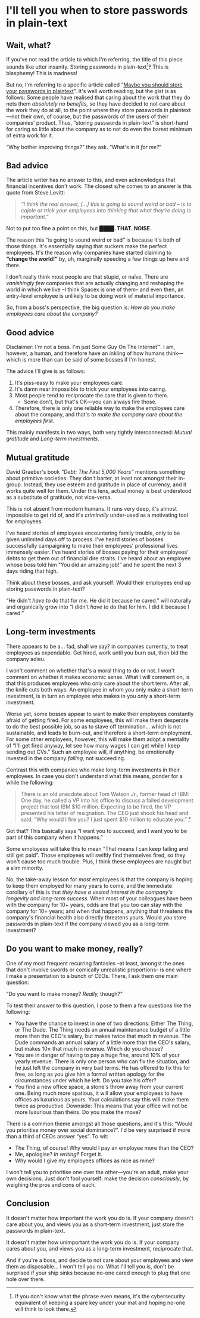 # I'll tell you when to store passwords in plain-text


## Wait, what?

If you've not read the article to which I'm referring, the title of this piece sounds like utter insanity. Storing passwords in plain-text[^¹]‽ This is blasphemy! This is madness!

[^¹]: If you don't know what the phrase even means, it's the cybersecurity equivalent of keeping a spare key under your mat and hoping no-one will think to look there.

But no, I'm referring to a specific article called “[Maybe you should store your passwords in plaintext](https://www.qword.net/2023/04/30/maybe-you-should-store-passwords-in-plaintext)”. It's well worth reading, but the gist is as follows: Some people have realised that caring about the work that they do nets them _absolutely no benefits,_ so they have decided to not care about the work they do at all, to the point where they store passwords in plaintext—not their own, of course, but the passwords of the users of their companies' product. Thus, “storing passwords in plain-text” is short-hand for caring so little about the company as to not do even the barest minimum of extra work for it.

“Why bother improving things?” they ask. “What's in it _for me?_”


## Bad advice

The article writer has no answer to this, and even acknowledges that financial incentives don't work. The closest s/he comes to an answer is this quote from Steve Levitt:

> _“I think the real answer, […] this is going to sound weird or bad – is to cajole or trick your employees into thinking that what they’re doing is important.”_

Not to put too fine a point on this, but **████. THAT. NOISE.**

The reason this “is going to sound weird or bad” is because it's both of those things. It's essentially saying that suckers make the perfect employees. It's the reason why companies have started claiming to **“change the world!”** by, uh, marginally speeding a few things up here and there.

I don't really think most people are that stupid, or naïve. There are _vanishingly few_ companies that are actually changing and reshaping the world in which we live –I think Spacex is one of them– and even then, an entry-level employee is unlikely to be doing work of material importance.

So, from a boss's perspective, the big question is: _How do you make employees care about the company?_


## Good advice

Disclaimer: I'm not a boss. I'm just Some Guy On The Internet™. I am, however, a human, and therefore have an inkling of how humans think—which is more than can be said of some bosses if I'm honest.

The advice I'll give is as follows:
1. It's piss-easy to make your employees care.
2. It's damn near impossible to trick your employees into caring.
3. Most people tend to reciprocate the care that is given to them.
    * Some don't, but that's OK—you can always fire those.
4. Therefore, there is only one reliable way to make the employees care about the company, and that's _to make the company care about the employees first._

This mainly manifests in two ways, both very tightly interconnected: _Mutual gratitude_ and _Long-term investments_.


## Mutual gratitude

David Graeber's book _“Debt: The First 5,000 Years”_ mentions something about primitive societies: They don't barter, at least not amongst their in-group. Instead, they use esteem and gratitude in place of currency, and it works quite well for them. Under this lens, actual money is best understood as a substitute of gratitude, not vice-versa.

This is not absent from modern humans. It runs very deep, it's almost impossible to get rid of, and it's _criminally_ under-used as a motivating tool for employees.

I've heard stories of employees encountering family trouble, only to be given unlimited days off to process. I've heard stories of bosses successfully campaigning to make their employees' professional lives immensely easier. I've heard stories of bosses paying for their employees' debts to get them out of financial dire straits. I've heard about an employee whose boss told him “You did an amazing job!” and he spent the next 3 days riding that high.

Think about these bosses, and ask yourself: Would their employees end up storing passwords in plain-text?

“He didn't _have to_ do that for me. He did it because he cared.” will naturally and organically grow into “I didn't _have to_ do that for him. I did it because I cared.”


## Long-term investments

There appears to be a… fad, shall we say? in companies currently, to treat employees as expendable. Get hired, work until you burn out, then bid the company adieu.

I won't comment on whether that's a moral thing to do or not. I won't comment on whether it makes economic sense. What I will comment on, is that this produces employees who only care about the short term. After all, the knife cuts both ways: An employee in whom you only make a short-term investment, is in turn an employee who makes in you only a short-term investment.

Worse yet, some bosses appear to want to make their employees constantly afraid of getting fired. For some employees, this will make them desperate to do the best possible job, so as to stave off termination… which is not sustainable, and leads to burn-out, and therefore a short-term employment. For some other employees, however, this will make them adopt a mentality of “I'll get fired anyway, let see how many wages I can get while I keep sending out CVs.” Such an employee will, if anything, be emotionally invested in the company _failing,_ not succeeding.

Contrast this with companies who make long-term investments in their employees. In case you don't understand what this means, ponder for a while the following:

> There is an old anecdote about Tom Watson Jr., former head of IBM: One day, he called a VP into his office to discuss a failed development project that lost IBM $10 million. Expecting to be fired, the VP presented his letter of resignation. The CEO just shook his head and said: “Why would I fire you? I just spent $10 million to educate you.” [²](https://www.linkedin.com/pulse/why-innovative-agile-teams-need-safe-space-fail-how-create-weiner/)

Got that? This basically says “I want you to succeed, and I want you to be part of this company when it happens.”

Some employees will take this to mean “That means I can keep failing and still get paid”. Those employees will swiftly find themselves fired, so they won't cause too much trouble. Plus, I think these employees are naught but a slim minority.

No, the take-away lesson for _most_ employees is that the company is hoping to keep them employed for many years to come, and the immediate corollary of this is that _they have a vested interest in the company's longevity and long-term success._ When most of your colleagues have been with the company for 10+ years, odds are that you too can stay with the company for 10+ years; and when that happens, anything that threatens the company's financial health also directly threatens yours. Would _you_ store passwords in plain-text if the company viewed you as a long-term investment?


## Do you want to make money, really?

One of my most frequent recurring fantasies –at least, amongst the ones that don't involve swords or comically unrealistic proportions– is one where I make a presentation to a bunch of CEOs. There, I ask them one main question:

“Do you want to make money? _Really,_ though?”

To test their answer to this question, I pose to them a few questions like the following:
* You have the chance to invest in one of two directions: Either The Thing, or The Dude. The Thing needs an annual maintenance budget of a little more than the CEO's salary, but makes twice that much in revenue. The Dude commands an annual salary of a little more than the CEO's salary, but makes 10× that much in revenue. Which do you choose?
* You are in danger of having to pay a huge fine, around 10% of your yearly revenue. There is only one person who can fix the situation, and he just left the company in very bad terms. He has offered to fix this for free, as long as you give him a formal written apology for the circumstances under which he left. Do you take his offer?
* You find a new office space, a stone's throw away from your current one. Being much more spatious, it will allow your employees to have offices as luxurious as yours. Your calculations say this will make them twice as productive. Downside: This means that your office will not be more luxurious than theirs. Do you make the move?

There is a common theme amongst all those questions, and it's this: “Would you prioritise money over social dominance?”. I'd be very surprised if more than a third of CEOs answer “yes”. To wit:
* The Thing, of course! Why would I pay an employee more than the CEO‽
* Me, apologise? _In writing‽_ Forget it.
* Why would I give my employees offices as nice as mine‽

I won't tell you to prioritise one over the other—you're an adult, make your own decisions. Just don't fool yourself: make the decision _consciously_, by weighing the pros and cons of each.


## Conclusion

It doesn't matter how important the work you do is. If your company doesn't care about you, and views you as a short-term investment, just store the passwords in plain-text.

It doesn't matter how unimportant the work you do is. If your company cares about you, and views you as a long-term investment, reciprocate that.

And if you're a boss, and decide to not care about your employees and view them as disposable… I won't tell you no. What I'll tell you is, don't be surprised if your ship sinks because no-one cared enough to plug that one hole over there.
